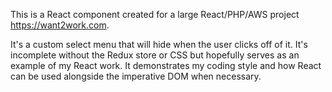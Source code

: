 This is a React component created for a large React/PHP/AWS project https://want2work.com.

It's a custom select menu that will hide when the user clicks off of it. It's incomplete without the Redux store or CSS but hopefully serves as an example of my React work. It demonstrates my coding style and how React can be used alongside the imperative DOM when necessary.